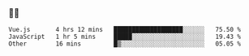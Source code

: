 ### 👨‍💻

<!--START_SECTION:waka-->

```text
Vue.js       4 hrs 12 mins   ███████████████████░░░░░░   75.50 %
JavaScript   1 hr 5 mins     █████░░░░░░░░░░░░░░░░░░░░   19.43 %
Other        16 mins         █▒░░░░░░░░░░░░░░░░░░░░░░░   05.05 %
```

<!--END_SECTION:waka-->
